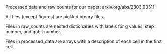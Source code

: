 Processed data and raw counts for our paper: arxiv.org/abs/2303.03311

All files (except figures) are pickled binary files.

Files in raw_counts are nested dictionaries with labels for g values, step number, and qubit number.

Files in processed_data are arrays with a description of each cell in the first cell.

